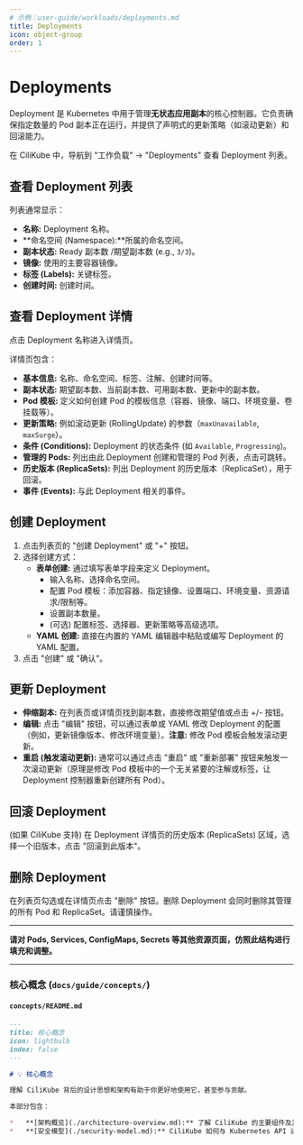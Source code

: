 ```yaml
---
# 示例：user-guide/workloads/deployments.md
title: Deployments
icon: object-group
order: 1
---
```


# <Icon icon="object-group" /> Deployments

Deployment 是 Kubernetes 中用于管理**无状态应用副本**的核心控制器。它负责确保指定数量的 Pod 副本正在运行，并提供了声明式的更新策略（如滚动更新）和回滚能力。

在 CiliKube 中，导航到 "工作负载" -> "Deployments" 查看 Deployment 列表。

## 查看 Deployment 列表

<!-- ![Deployment 列表页面截图](placeholder.png) -->

列表通常显示：

*   **名称:** Deployment 名称。
*   **命名空间 (Namespace):**所属的命名空间。
*   **副本状态:** Ready 副本数 /期望副本数 (e.g., `3/3`)。
*   **镜像:** 使用的主要容器镜像。
*   **标签 (Labels):** 关键标签。
*   **创建时间:** 创建时间。

## 查看 Deployment 详情

点击 Deployment 名称进入详情页。

<!-- ![Deployment 详情页面截图](placeholder.png) -->

详情页包含：

*   **基本信息:** 名称、命名空间、标签、注解、创建时间等。
*   **副本状态:** 期望副本数、当前副本数、可用副本数、更新中的副本数。
*   **Pod 模板:** 定义如何创建 Pod 的模板信息（容器、镜像、端口、环境变量、卷挂载等）。
*   **更新策略:** 例如滚动更新 (RollingUpdate) 的参数（`maxUnavailable`, `maxSurge`）。
*   **条件 (Conditions):** Deployment 的状态条件 (如 `Available`, `Progressing`)。
*   **管理的 Pods:** 列出由此 Deployment 创建和管理的 Pod 列表，点击可跳转。
*   **历史版本 (ReplicaSets):** 列出 Deployment 的历史版本（ReplicaSet），用于回滚。
*   **事件 (Events):** 与此 Deployment 相关的事件。

## 创建 Deployment

1.  点击列表页的 "创建 Deployment" 或 "+" 按钮。
2.  选择创建方式：
    *   **表单创建:** 通过填写表单字段来定义 Deployment。
        *   输入名称、选择命名空间。
        *   配置 Pod 模板：添加容器、指定镜像、设置端口、环境变量、资源请求/限制等。
        *   设置副本数量。
        *   (可选) 配置标签、选择器、更新策略等高级选项。
        <!-- ![创建 Deployment 表单截图](placeholder.png) -->
    *   **YAML 创建:** 直接在内置的 YAML 编辑器中粘贴或编写 Deployment 的 YAML 配置。
        <!-- ![创建 Deployment YAML 编辑器截图](placeholder.png) -->
3.  点击 "创建" 或 "确认"。

## 更新 Deployment

*   **伸缩副本:** 在列表页或详情页找到副本数，直接修改期望值或点击 +/- 按钮。
    <!-- ![伸缩 Deployment 截图](placeholder.png) -->
*   **编辑:** 点击 "编辑" 按钮，可以通过表单或 YAML 修改 Deployment 的配置（例如，更新镜像版本、修改环境变量）。**注意:** 修改 Pod 模板会触发滚动更新。
*   **重启 (触发滚动更新):** 通常可以通过点击 "重启" 或 "重新部署" 按钮来触发一次滚动更新（原理是修改 Pod 模板中的一个无关紧要的注解或标签，让 Deployment 控制器重新创建所有 Pod）。
    <!-- ![重启 Deployment 按钮截图](placeholder.png) -->

## 回滚 Deployment

(如果 CiliKube 支持) 在 Deployment 详情页的历史版本 (ReplicaSets) 区域，选择一个旧版本，点击 "回滚到此版本"。

## 删除 Deployment

在列表页勾选或在详情页点击 "删除" 按钮。删除 Deployment 会同时删除其管理的所有 Pod 和 ReplicaSet。请谨慎操作。

---

**请对 Pods, Services, ConfigMaps, Secrets 等其他资源页面，仿照此结构进行填充和调整。**

---

### 核心概念 (`docs/guide/concepts/`)

#### `concepts/README.md`

```markdown
---
title: 核心概念
icon: lightbulb
index: false
---

# 💡 核心概念

理解 CiliKube 背后的设计思想和架构有助于你更好地使用它，甚至参与贡献。

本部分包含：

*   **[架构概览](./architecture-overview.md):** 了解 CiliKube 的主要组件及其交互方式。
*   **[安全模型](./security-model.md):** CiliKube 如何与 Kubernetes API 进行认证和授权。
